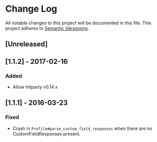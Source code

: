 # Change Log
All notable changes to this project will be documented in this file.
This project adheres to [Semantic Versioning](http://semver.org/).

## [Unreleased]

## [1.1.2] - 2017-02-16
### Added
- Allow httparty v0.14.x

## [1.1.1] - 2016-03-23
### Fixed
- Crash in `Profile#parse_custom_field_responses` when there are no
  CustomFieldResponses present.
